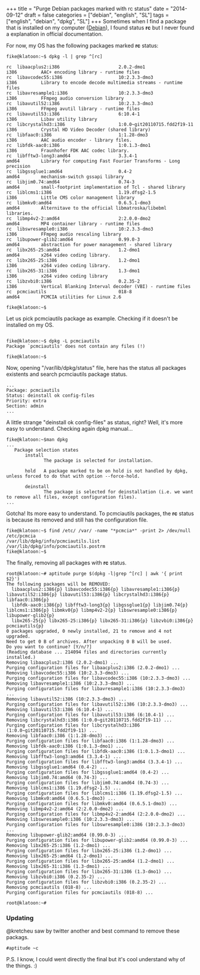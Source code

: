 +++
title = "Purge Debian packages marked with rc status"
date = "2014-09-12"
draft = false
categories = ["debian", "english", "SL"]
tags = ["english", "debian", "dpkg", "SL"]
+++
Sometimes when I find a package that is installed on my computer ([Debian][debian]), I
found status **rc** but I never found a explanation in official documentation.

For now, my OS has the following packages marked **rc** status:
```
fike@klatoon:~$ dpkg -l | grep ^[rc]

rc  libaacplus2:i386                      2.0.2-dmo1                            i386         AAC+ encoding library - runtime files
rc  libavcodec55:i386                     10:2.3.3-dmo3                         i386         Library to encode decode multimedia streams - runtime files
rc  libavresample1:i386                   10:2.3.3-dmo3                         i386         FFmpeg audio conversion library
rc  libavutil52:i386                      10:2.3.3-dmo3                         i386         FFmpeg avutil library - runtime files
rc  libavutil53:i386                      6:10.4-1                              i386         Libav utility library
rc  libcrystalhd3:i386                    1:0.0~git20110715.fdd2f19-11          i386         Crystal HD Video Decoder (shared library)
rc  libfaac0:i386                         1:1.28-dmo3                           i386         AAC audio encoder - library files.
rc  libfdk-aac0:i386                      1:0.1.3-dmo1                          i386         Fraunhofer FDK AAC codec library.
rc  libfftw3-long3:amd64                  3.3.4-1                               amd64        Library for computing Fast Fourier Transforms - Long precision
rc  libgssglue1:amd64                     0.4-2                                 amd64        mechanism-switch gssapi library
rc  libjim0.74:amd64                      0.74-3                                amd64        small-footprint implementation of Tcl - shared library
rc  liblcms1:i386                         1.19.dfsg2-1.5                        i386         Little CMS color management library
rc  libmkv0:amd64                         0.6.5.1-dmo3                          amd64        Alternitave to the official libmatroska/libebml libraries.
rc  libmp4v2-2:amd64                      2:2.0.0-dmo2                          amd64        MP4 container library - runtime files
rc  libswresample0:i386                   10:2.3.3-dmo3                         i386         FFmpeg audio rescaling library
rc  libupower-glib2:amd64                 0.99.0-3                              amd64        abstraction for power management - shared library
rc  libx265-25:amd64                      1.2-dmo1                              amd64        x264 video coding library.
rc  libx265-25:i386                       1.2-dmo1                              i386         x264 video coding library.
rc  libx265-31:i386                       1.3-dmo1                              i386         x264 video coding library
rc  libzvbi0:i386                         0.2.35-2                              i386         Vertical Blanking Interval decoder (VBI) - runtime files
rc  pcmciautils                           018-8                                 amd64        PCMCIA utilities for Linux 2.6

fike@klatoon:~$

```

Let us pick pcmciautils package as example. Checking if it doesn't be installed on my OS.

```

fike@klatoon:~$ dpkg -L pcmciautils
Package `pcmciautils' does not contain any files (!)

fike@klatoon:~$
```

Now, opening "/var/lib/dpkg/status" file, here has the status all packages existents and search pcmciautils package status.

```
...
Package: pcmciautils
Status: deinstall ok config-files
Priority: extra
Section: admin
...
```

A little strange "deinstall ok config-files" as status, right? Well, it's more easy to understand. Checking again dpkg manual...



```
fike@klatoon:~$man dpkg
...
   Package selection states
       install
              The package is selected for installation.

       hold   A package marked to be on hold is not handled by dpkg, unless forced to do that with option --force-hold.

       deinstall
              The package is selected for deinstallation (i.e. we want to remove all files, except configuration files).
...
```

Gotcha! Its more easy to understand. To pcmciautils packages, the **rc** status is because its removed and still has the configuration file.

```
fike@klatoon:~$ find /etc/ /var/ -name "*pcmcia*" -print 2> /dev/null
/etc/pcmcia
/var/lib/dpkg/info/pcmciautils.list
/var/lib/dpkg/info/pcmciautils.postrm
fike@klatoon:~$

```

The finally, removing all packages with **rc** status.

```
root@klatoon:~# aptitude purge $(dpkg -l|grep ^[rc] | awk '{ print $2}')
The following packages will be REMOVED:  
  libaacplus2:i386{p} libavcodec55:i386{p} libavresample1:i386{p} libavutil52:i386{p} libavutil53:i386{p} libcrystalhd3:i386{p} libfaac0:i386{p}
  libfdk-aac0:i386{p} libfftw3-long3{p} libgssglue1{p} libjim0.74{p} liblcms1:i386{p} libmkv0{p} libmp4v2-2{p} libswresample0:i386{p} libupower-glib2{p}
  libx265-25{p} libx265-25:i386{p} libx265-31:i386{p} libzvbi0:i386{p} pcmciautils{p}
0 packages upgraded, 0 newly installed, 21 to remove and 4 not upgraded.
Need to get 0 B of archives. After unpacking 0 B will be used.
Do you want to continue? [Y/n/?]
(Reading database ... 214094 files and directories currently installed.)
Removing libaacplus2:i386 (2.0.2-dmo1) ...
Purging configuration files for libaacplus2:i386 (2.0.2-dmo1) ...
Removing libavcodec55:i386 (10:2.3.3-dmo3) ...
Purging configuration files for libavcodec55:i386 (10:2.3.3-dmo3) ...
Removing libavresample1:i386 (10:2.3.3-dmo3) ...
Purging configuration files for libavresample1:i386 (10:2.3.3-dmo3) ...
Removing libavutil52:i386 (10:2.3.3-dmo3) ...
Purging configuration files for libavutil52:i386 (10:2.3.3-dmo3) ...
Removing libavutil53:i386 (6:10.4-1) ...
Purging configuration files for libavutil53:i386 (6:10.4-1) ...
Removing libcrystalhd3:i386 (1:0.0~git20110715.fdd2f19-11) ...
Purging configuration files for libcrystalhd3:i386 (1:0.0~git20110715.fdd2f19-11) ...
Removing libfaac0:i386 (1:1.28-dmo3) ...
Purging configuration files for libfaac0:i386 (1:1.28-dmo3) ...
Removing libfdk-aac0:i386 (1:0.1.3-dmo1) ...
Purging configuration files for libfdk-aac0:i386 (1:0.1.3-dmo1) ...
Removing libfftw3-long3:amd64 (3.3.4-1) ...
Purging configuration files for libfftw3-long3:amd64 (3.3.4-1) ...
Removing libgssglue1:amd64 (0.4-2) ...
Purging configuration files for libgssglue1:amd64 (0.4-2) ...
Removing libjim0.74:amd64 (0.74-3) ...
Purging configuration files for libjim0.74:amd64 (0.74-3) ...
Removing liblcms1:i386 (1.19.dfsg2-1.5) ...
Purging configuration files for liblcms1:i386 (1.19.dfsg2-1.5) ...
Removing libmkv0:amd64 (0.6.5.1-dmo3) ...
Purging configuration files for libmkv0:amd64 (0.6.5.1-dmo3) ...
Removing libmp4v2-2:amd64 (2:2.0.0-dmo2) ...
Purging configuration files for libmp4v2-2:amd64 (2:2.0.0-dmo2) ...
Removing libswresample0:i386 (10:2.3.3-dmo3) ...
Purging configuration files for libswresample0:i386 (10:2.3.3-dmo3) ...
Removing libupower-glib2:amd64 (0.99.0-3) ...
Purging configuration files for libupower-glib2:amd64 (0.99.0-3) ...
Removing libx265-25:i386 (1.2-dmo1) ...
Purging configuration files for libx265-25:i386 (1.2-dmo1) ...
Removing libx265-25:amd64 (1.2-dmo1) ...
Purging configuration files for libx265-25:amd64 (1.2-dmo1) ...
Removing libx265-31:i386 (1.3-dmo1) ...
Purging configuration files for libx265-31:i386 (1.3-dmo1) ...
Removing libzvbi0:i386 (0.2.35-2) ...
Purging configuration files for libzvbi0:i386 (0.2.35-2) ...
Removing pcmciautils (018-8) ...
Purging configuration files for pcmciautils (018-8) ...

root@klatoon:~#

```

### Updating

@kretcheu saw by twitter another and best command to remove these packags.

```
#aptitude ~c
```

P.S. I know, I could went directly the final but it's cool understand why of the things. :)

[debian]: http://www.debian.org
